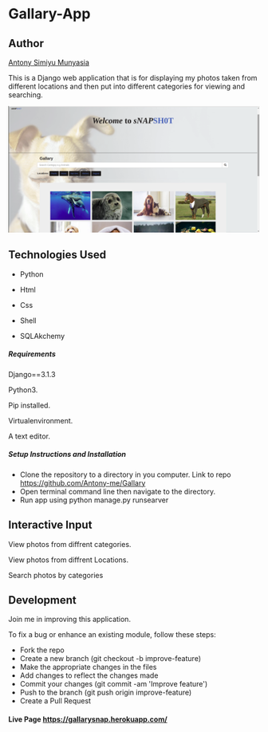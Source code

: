 # Gallary-App

## Author

[Antony Simiyu  Munyasia](https://github.com/Antony-me)

This is a Django web application that is for displaying my photos taken from different locations and then put into different categories for viewing and searching.

<img src="static/images/gallary-app.png">

## Technologies Used

- Python

- Html

- Css 

- Shell

- SQLAkchemy


##### Requirements

Django==3.1.3

Python3.

Pip installed.

Virtualenvironment.

A text editor.

##### Setup Instructions and Installation
- Clone the repository to a directory in you computer. Link to repo https://github.com/Antony-me/Gallary
- Open terminal command line then navigate to the directory.
- Run app using python manage.py runsearver



## Interactive Input

View photos from diffrent categories.

View photos from diffrent Locations.

Search photos by categories


## Development

Join me in improving this application.

To fix a bug or enhance an existing module, follow these steps:
- Fork the repo
- Create a new branch (git checkout -b improve-feature)
- Make the appropriate changes in the files
- Add changes to reflect the changes made
- Commit your changes (git commit -am 'Improve feature')
- Push to the branch (git push origin improve-feature)
- Create a Pull Request

#### Live Page https://gallarysnap.herokuapp.com/
